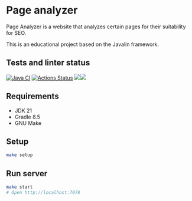 # Page analyzer

Page Analyzer is a website that analyzes certain pages for their suitability for SEO.

This is an educational project based on the Javalin framework.

## Tests and linter status

[![Java CI](https://github.com/LotBag/java-project-72/actions/workflows/MyTest.yml/badge.svg)](https://github.com/LotBag/java-project-72/actions/workflows/MyTest.yml)
[![Actions Status](https://github.com/LotBag/java-project-72/actions/workflows/hexlet-check.yml/badge.svg)](https://github.com/LotBag/java-project-72/actions)
<a href="https://codeclimate.com/github/LotBag/java-project-72/maintainability"><img src="https://api.codeclimate.com/v1/badges/ca8410609ca3b9a042e0/maintainability" /></a><a href="https://codeclimate.com/github/LotBag/java-project-72/test_coverage"><img src="https://api.codeclimate.com/v1/badges/ca8410609ca3b9a042e0/test_coverage" /></a>

## Requirements

* JDK 21
* Gradle 8.5
* GNU Make

## Setup

```bash
make setup
```

## Run server

```bash
make start
# Open http://localhost:7070
```